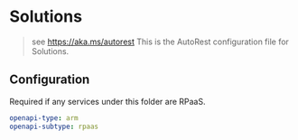 # Solutions

> see https://aka.ms/autorest
> This is the AutoRest configuration file for Solutions.

## Configuration

Required if any services under this folder are RPaaS.

```yaml
openapi-type: arm
openapi-subtype: rpaas
```
